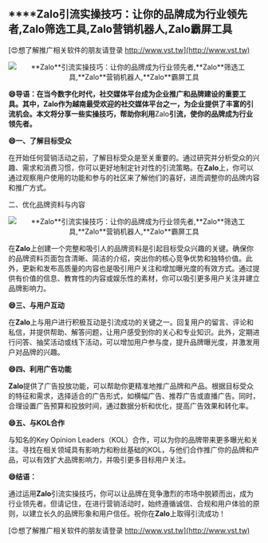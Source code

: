 ## ****Zalo**引流实操技巧：让你的品牌成为行业领先者,**Zalo**筛选工具,**Zalo**营销机器人,**Zalo**霸屏工具**

[😍想了解推广相关软件的朋友请登录 http://www.vst.tw](http://www.vst.tw)

 <center><img src="https://vst.tw/MP4/tuiguang/png/4.png" alt="**Zalo**引流实操技巧：让你的品牌成为行业领先者,**Zalo**筛选工具,**Zalo**营销机器人,**Zalo**霸屏工具"></center>

**😄导语：在当今数字化时代，社交媒体平台成为企业推广和品牌建设的重要工具。其中，**Zalo**作为越南最受欢迎的社交媒体平台之一，为企业提供了丰富的引流机会。本文将分享一些实操技巧，帮助你利用**Zalo**引流，使你的品牌成为行业领先者。**

**😄一、了解目标受众**

在开始任何营销活动之前，了解目标受众是至关重要的。通过研究并分析受众的兴趣、需求和消费习惯，你可以更好地制定针对性的引流策略。在**Zalo**上，你可以通过观察用户使用的功能和参与的社区来了解他们的喜好，进而调整你的品牌内容和推广方式。

二、优化品牌资料与内容

 <center><img src="https://vst.tw/MP4/tuiguang/png/1.png" alt="**Zalo**引流实操技巧：让你的品牌成为行业领先者,**Zalo**筛选工具,**Zalo**营销机器人,**Zalo**霸屏工具"></center>

在**Zalo**上创建一个完整和吸引人的品牌资料是引起目标受众兴趣的关键。确保你的品牌资料页面包含清晰、简洁的介绍，突出你的核心竞争优势和独特价值。此外，更新和发布高质量的内容也是吸引用户关注和增加曝光度的有效方式。通过提供有价值的信息、教育性的内容或娱乐性的素材，你可以吸引更多用户关注并建立品牌影响力。

**😄三、与用户互动**

在**Zalo**上与用户进行积极互动是引流成功的关键之一。回复用户的留言、评论和私信，并提供帮助、解答问题，让用户感受到你的关心和专业知识。此外，定期进行问答、抽奖活动或线下活动，可以增加用户参与度，提升品牌曝光度，并激发用户对品牌的兴趣。

**😄四、利用广告功能**

**Zalo**提供了广告投放功能，可以帮助你更精准地推广品牌和产品。根据目标受众的特征和需求，选择适合的广告形式，如横幅广告、推荐广告或直播广告。同时，合理设置广告预算和投放时间，通过数据分析和优化，提高广告效果和转化率。

**😄五、与KOL合作**

与知名的Key Opinion Leaders（KOL）合作，可以为你的品牌带来更多曝光和关注。寻找在相关领域具有影响力和粉丝基础的KOL，与他们合作推广你的品牌和产品，可以有效扩大品牌影响力，并吸引更多目标用户关注。

**😄结语：**

通过运用**Zalo**引流实操技巧，你可以让品牌在竞争激烈的市场中脱颖而出，成为行业领先者。但请记住，在进行营销活动时，始终遵循诚信、合规和用户体验的原则，以建立长久的品牌形象和用户信任。祝你在**Zalo**上取得引流成功！

[😍想了解推广相关软件的朋友请登录 http://www.vst.tw](http://www.vst.tw)



